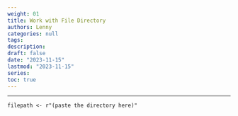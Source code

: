 ```yaml
---
weight: 01
title: Work with File Directory
authors: Lenny
categories: null
tags: 
description: 
draft: false
date: "2023-11-15"
lastmod: "2023-11-15"
series:
toc: true
---
```



<!--more-->
---

```
filepath <- r"(paste the directory here)"
```